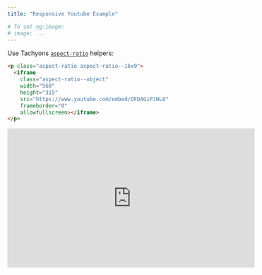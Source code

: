 ```yaml
---
title: "Responsive Youtube Example"

# To set og:image:
# image: ...
---
```


Use Tachyons [`aspect-ratio`](http://tachyons.io/components/layout/horizontal-aspect-ratios/index.html) helpers:

```html
<p class="aspect-ratio aspect-ratio--16x9">
  <iframe
    class="aspect-ratio--object"
    width="560"
    height="315"
    src="https://www.youtube.com/embed/OFDAGiPJHL8"
    frameborder="0"
    allowfullscreen></iframe>
</p>
```

<p class="aspect-ratio aspect-ratio--16x9">
  <iframe class="aspect-ratio--object" width="560" height="315" src="https://www.youtube.com/embed/OFDAGiPJHL8" frameborder="0" allowfullscreen></iframe>
</p>
